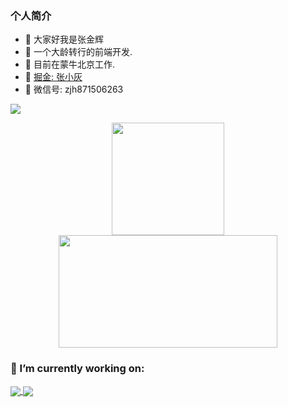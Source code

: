 ### 个人简介
- 👋  大家好我是张金辉 
- 🌱 一个大龄转行的前端开发.
- 🌱  目前在蒙牛北京工作.
- 🌱  [掘金: 张小灰](https://juejin.cn/user/3139860939677048)
- 🌱  微信号: zjh871506263

![](https://activity-graph.herokuapp.com/graph?username=wangrongding&theme=github)

<p  align="center">
  <a href="javaScript:">
    <img height="180em" src="https://github-readme-stats.vercel.app/api?username=jay6697117&count_private=true&show_icons=true&bg_color=50,9C27B0,F44336&title_color=FFEB3B&text_color=fff&icon_color=8BC34A"/>
    <img height="180em" width="350em" src="https://github-readme-stats-eight-theta.vercel.app/api/top-langs/?username=jay6697117&layout=compact&langs_count=8&bg_color=50,9C27B0,F44336&title_color=FFEB3B&text_color=fff"/>
  </a>
</p>

### 🔭 I’m currently working on:
<a href="https://github.com/jay6697117/cc-ui-uni-app-zjh">
  <img align="center" src="https://github-readme-stats.vercel.app/api/pin?username=jay6697117&repo=cc-ui-uni-app-zjh" />
</a>
<a href="https://github.com/jay6697117/form-generator">
  <img align="center" src="https://github-readme-stats.vercel.app/api/pin?username=jay6697117&repo=form-generator" />
</a>
